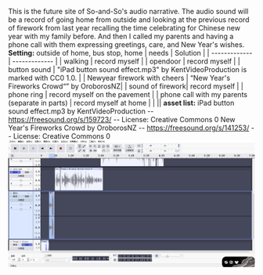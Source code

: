 This is the future site of So-and-So's audio narrative. 
The audio sound will be a record of going home from outside and looking at the previous record of firework from last year recalling the time celebrating for Chinese new year with my family before. And then I called my parents and having a phone call with them expressing greetings, care, and New Year's wishes.
**Setting:** outside of home, bus stop, home
| needs  | Solution |
| ------------- | ------------- |
| walking  | record myself  |
| opendoor  | record myself  |
| button sound | "iPad button sound effect.mp3" by KentVideoProduction is marked with CC0 1.0. |
| Newyear firework with cheers | “New Year's Fireworks Crowd“” by OroborosNZ|
| sound of firework| record myself  |
| phone ring  | record myself on the pavement |
| phone call with my parents (separate in parts) | record myself at home |
| ||
**asset list:**
iPad button sound effect.mp3 by KentVideoProduction -- https://freesound.org/s/159723/ -- License: Creative Commons 0
New Year's Fireworks Crowd by OroborosNZ -- https://freesound.org/s/141253/ -- License: Creative Commons 0
![alt text](screenshot1_28.png)
